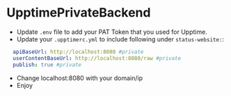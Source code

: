 # UpptimePrivateBackend

- Update `.env` file to add your PAT Token that you used for Upptime.
- Update your `.upptimerc.yml` to include following under `status-website:`:
```yaml
  apiBaseUrl: http://localhost:8080 #private
  userContentBaseUrl: http://localhost:8080/raw #private
  publish: true #private
```
- Change localhost:8080 with your domain/ip
- Enjoy
